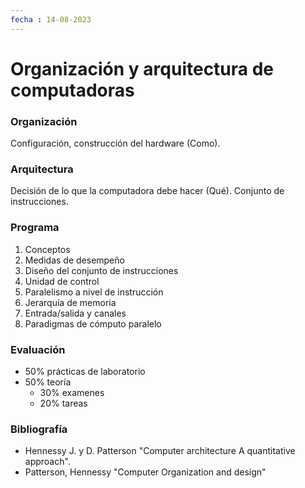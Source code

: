 ```yaml
---
fecha : 14-08-2023
---
```

# Organización y arquitectura de computadoras

### Organización
Configuración, construcción del hardware (Como).

### Arquitectura
Decisión de lo que la computadora debe hacer (Qué).
Conjunto de instrucciones.

### Programa
1. Conceptos
2. Medidas de desempeño
3. Diseño del conjunto de instrucciones
4. Unidad de control
5. Paralelismo a nivel de instrucción
6. Jerarquía de memoria
7. Entrada/salida y canales
8. Paradigmas de cómputo paralelo

### Evaluación
* 50% prácticas de laboratorio
* 50% teoría
	* 30% examenes
	* 20% tareas

### Bibliografía
* Hennessy J. y D. Patterson "Computer architecture A quantitative approach".
* Patterson, Hennessy "Computer Organization and design"

